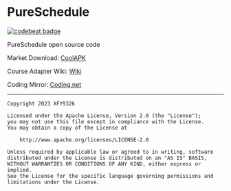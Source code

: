 # PureSchedule

[![codebeat badge](https://codebeat.co/badges/78a08756-e6af-4d82-993e-060a7ad6a3aa)](https://codebeat.co/projects/github-com-xfy9326-schedule-master)

PureSchedule open source code

Market Download: [CoolAPK](https://coolapk.com/apk/tool.xfy9326.schedule)

Course Adapter Wiki: [Wiki](https://github.com/XFY9326/Schedule/wiki)

Coding Mirror: [Coding.net](https://xfy9326.coding.net/public/Schedule/Schedule/git/files)

-----

```
Copyright 2023 XFY9326

Licensed under the Apache License, Version 2.0 (the "License");
you may not use this file except in compliance with the License.
You may obtain a copy of the License at

    http://www.apache.org/licenses/LICENSE-2.0

Unless required by applicable law or agreed to in writing, software
distributed under the License is distributed on an "AS IS" BASIS,
WITHOUT WARRANTIES OR CONDITIONS OF ANY KIND, either express or implied.
See the License for the specific language governing permissions and
limitations under the License.
```

